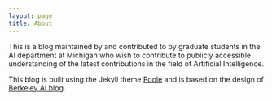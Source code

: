```yaml
---
layout: page
title: About
---
```



This is a blog maintained by and contributed to by graduate students in the AI department at Michigan who wish to contribute to publicly accessible understanding of the latest contributions in the field of Artificial Intelligence.

This blog is built using the Jekyll theme <a href="https://github.com/poole/poole">Poole</a> and is based on the design of <a href="http://bair.berkeley.edu/blog/">Berkeley AI blog</a>.
